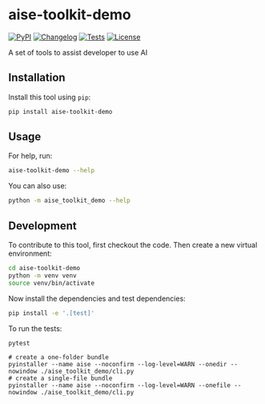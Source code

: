 # aise-toolkit-demo

[![PyPI](https://img.shields.io/pypi/v/aise-toolkit-demo.svg)](https://pypi.org/project/aise-toolkit-demo/)
[![Changelog](https://img.shields.io/github/v/release/ups216/aise-toolkit-demo?include_prereleases&label=changelog)](https://github.com/ups216/aise-toolkit-demo/releases)
[![Tests](https://github.com/ups216/aise-toolkit-demo/actions/workflows/test.yml/badge.svg)](https://github.com/ups216/aise-toolkit-demo/actions/workflows/test.yml)
[![License](https://img.shields.io/badge/license-Apache%202.0-blue.svg)](https://github.com/ups216/aise-toolkit-demo/blob/master/LICENSE)

A set of tools to assist developer to use AI

## Installation

Install this tool using `pip`:
```bash
pip install aise-toolkit-demo
```
## Usage

For help, run:
```bash
aise-toolkit-demo --help
```
You can also use:
```bash
python -m aise_toolkit_demo --help
```
## Development

To contribute to this tool, first checkout the code. Then create a new virtual environment:
```bash
cd aise-toolkit-demo
python -m venv venv
source venv/bin/activate
```
Now install the dependencies and test dependencies:
```bash
pip install -e '.[test]'
```
To run the tests:
```bash
pytest
```

```shell
# create a one-folder bundle
pyinstaller --name aise --noconfirm --log-level=WARN --onedir --nowindow ./aise_toolkit_demo/cli.py
# create a single-file bundle
pyinstaller --name aise --noconfirm --log-level=WARN --onefile --nowindow ./aise_toolkit_demo/cli.py
```
